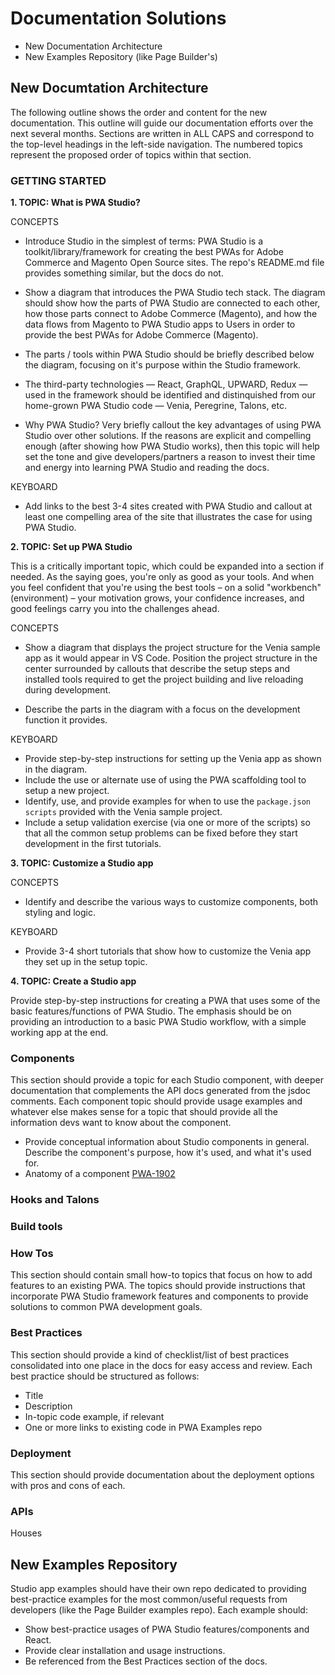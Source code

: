 # Documentation Solutions



- New Documentation Architecture
- New Examples Repository (like Page Builder's)

## New Documtation Architecture

The following outline shows the order and content for the new documentation. This outline will guide our documentation efforts over the next several months. Sections are written in ALL CAPS and correspond to the top-level headings in the left-side navigation. The numbered topics represent the proposed order of topics within that section.

### GETTING STARTED

**1. TOPIC: What is PWA Studio?**

CONCEPTS

- Introduce Studio in the simplest of terms: PWA Studio is a toolkit/library/framework for creating the best PWAs for Adobe Commerce and Magento Open Source sites. The repo's README.md file provides something similar, but the docs do not.
- Show a diagram that introduces the PWA Studio tech stack. The diagram should show how the parts of PWA Studio are connected to each other, how those parts connect to Adobe Commerce (Magento), and how the data flows from Magento to PWA Studio apps to Users in order to provide the best PWAs for Adobe Commerce (Magento).
- The parts / tools within PWA Studio should be briefly described below the diagram, focusing on it's purpose within the Studio framework.

- The third-party technologies — React, GraphQL, UPWARD, Redux — used in the framework should be identified and distinquished from our home-grown PWA Studio code — Venia, Peregrine, Talons, etc.
- Why PWA Studio? Very briefly callout the key advantages of using PWA Studio over other solutions. If the reasons are explicit and compelling enough (after showing how PWA Studio works), then this topic will help set the tone and give developers/partners a reason to invest their time and energy into learning PWA Studio and reading the docs.

KEYBOARD

- Add links to the best 3-4 sites created with PWA Studio and callout at least one compelling area of the site that illustrates the case for using PWA Studio.

**2. TOPIC: Set up PWA Studio**

This is a critically important topic, which could be expanded into a section if needed. As the saying goes, you're only as good as your tools. And when you feel confident that you're using the best tools – on a solid "workbench" (environment) – your motivation grows, your confidence increases, and good feelings carry you into the challenges ahead.

CONCEPTS

- Show a diagram that displays the project structure for the Venia sample app as it would appear in VS Code. Position the project structure in the center surrounded by callouts that describe the setup steps and installed tools required to get the project building and live reloading during development.

- Describe the parts in the diagram with a focus on the development function it provides.

KEYBOARD

- Provide step-by-step instructions for setting up the Venia app as shown in the diagram.
- Include the use or alternate use of using the PWA scaffolding tool to setup a new project.
- Identify, use, and provide examples for when to use the `package.json scripts` provided with the Venia sample project.
- Include a setup validation exercise (via one or more of the scripts) so that all the common setup problems can be fixed before they start development in the first tutorials.

**3. TOPIC: Customize a Studio app**

CONCEPTS

- Identify and describe the various ways to customize components, both styling and logic.

KEYBOARD

- Provide 3-4 short tutorials that show how to customize the Venia app they set up in the setup topic.


**4. TOPIC: Create a Studio app**

Provide step-by-step instructions for creating a PWA that uses some of the basic features/functions of PWA Studio. The emphasis should be on providing an introduction to a basic PWA Studio workflow, with a simple working app at the end.

### Components

This section should provide a topic for each Studio component, with deeper documentation that complements the API docs generated from the jsdoc comments.
Each component topic should provide usage examples and whatever else makes sense for a topic that should provide all the information devs want to know about the component.

- Provide conceptual information about Studio components in general. Describe the component's purpose, how it's used, and what it's used for.
- Anatomy of a component [PWA-1902](https://jira.corp.magento.com/browse/PWA-1902)

### Hooks and Talons

### Build tools

### How Tos

This section should contain small how-to topics that focus on how to add features to an existing PWA.
The topics should provide instructions that incorporate PWA Studio framework features and components to provide solutions to common PWA development goals.

### Best Practices

This section should provide a kind of checklist/list of best practices consolidated into one place in the docs for easy access and review. Each best practice should be structured as follows:

- Title
- Description
- In-topic code example, if relevant
- One or more links to existing code in PWA Examples repo

### Deployment

This section should provide documentation about the deployment options with pros and cons of each.

### APIs

Houses

## New Examples Repository

Studio app examples should have their own repo dedicated to providing best-practice examples for the most common/useful requests from developers (like the Page Builder examples repo). Each example should:

- Show best-practice usages of PWA Studio features/components and React.
- Provide clear installation and usage instructions.
- Be referenced from the Best Practices section of the docs.